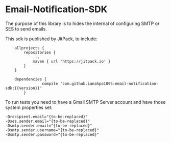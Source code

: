 # Email-Notification-SDK

The purpose of this library is to hides the internal of configuring SMTP or SES to send emails.

This sdk is published by JitPack, to include: 

```
	allprojects {
		repositories {
			...
			maven { url 'https://jitpack.io' }
		}
	}
	
	dependencies {
    	        compile 'com.github.ianahpo1095:email-notification-sdk:{{version}}'
    	}

```

To run tests you need to have a Gmail SMTP Server account and have those system properties set: 

```
-Drecipient.email="{to-be-replaced}"
-Dses.sender.email="{to-be-replaced}"
-Dsmtp.sender.email="{to-be-replaced}"
-Dsmtp.sender.username="{to-be-replaced}"
-Dsmtp.sender.password="{to-be-replaced}"

```
